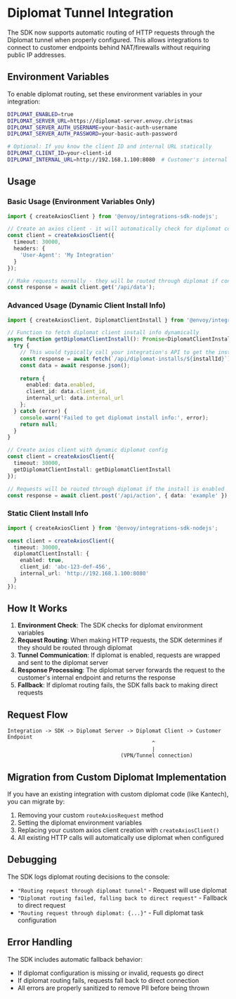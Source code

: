 # Diplomat Tunnel Integration

The SDK now supports automatic routing of HTTP requests through the Diplomat tunnel when properly configured. This allows integrations to connect to customer endpoints behind NAT/firewalls without requiring public IP addresses.

## Environment Variables

To enable diplomat routing, set these environment variables in your integration:

```bash
DIPLOMAT_ENABLED=true
DIPLOMAT_SERVER_URL=https://diplomat-server.envoy.christmas
DIPLOMAT_SERVER_AUTH_USERNAME=your-basic-auth-username
DIPLOMAT_SERVER_AUTH_PASSWORD=your-basic-auth-password

# Optional: If you know the client ID and internal URL statically
DIPLOMAT_CLIENT_ID=your-client-id
DIPLOMAT_INTERNAL_URL=http://192.168.1.100:8080  # Customer's internal endpoint
```

## Usage

### Basic Usage (Environment Variables Only)

```typescript
import { createAxiosClient } from '@envoy/integrations-sdk-nodejs';

// Create an axios client - it will automatically check for diplomat config
const client = createAxiosClient({
  timeout: 30000,
  headers: {
    'User-Agent': 'My Integration'
  }
});

// Make requests normally - they will be routed through diplomat if configured
const response = await client.get('/api/data');
```

### Advanced Usage (Dynamic Client Install Info)

```typescript
import { createAxiosClient, DiplomatClientInstall } from '@envoy/integrations-sdk-nodejs';

// Function to fetch diplomat client install info dynamically
async function getDiplomatClientInstall(): Promise<DiplomatClientInstall | null> {
  try {
    // This would typically call your integration's API to get the install info
    const response = await fetch(`/api/diplomat-installs/${installId}`);
    const data = await response.json();
    
    return {
      enabled: data.enabled,
      client_id: data.client_id,
      internal_url: data.internal_url
    };
  } catch (error) {
    console.warn('Failed to get diplomat install info:', error);
    return null;
  }
}

// Create axios client with dynamic diplomat config
const client = createAxiosClient({
  timeout: 30000,
  getDiplomatClientInstall: getDiplomatClientInstall
});

// Requests will be routed through diplomat if the install is enabled
const response = await client.post('/api/action', { data: 'example' });
```

### Static Client Install Info

```typescript
import { createAxiosClient } from '@envoy/integrations-sdk-nodejs';

const client = createAxiosClient({
  timeout: 30000,
  diplomatClientInstall: {
    enabled: true,
    client_id: 'abc-123-def-456',
    internal_url: 'http://192.168.1.100:8080'
  }
});
```

## How It Works

1. **Environment Check**: The SDK checks for diplomat environment variables
2. **Request Routing**: When making HTTP requests, the SDK determines if they should be routed through diplomat
3. **Tunnel Communication**: If diplomat is enabled, requests are wrapped and sent to the diplomat server
4. **Response Processing**: The diplomat server forwards the request to the customer's internal endpoint and returns the response
5. **Fallback**: If diplomat routing fails, the SDK falls back to making direct requests

## Request Flow

```
Integration -> SDK -> Diplomat Server -> Diplomat Client -> Customer Endpoint
                                              ^
                                              |
                                    (VPN/Tunnel connection)
```

## Migration from Custom Diplomat Implementation

If you have an existing integration with custom diplomat code (like Kantech), you can migrate by:

1. Removing your custom `routeAxiosRequest` method
2. Setting the diplomat environment variables
3. Replacing your custom axios client creation with `createAxiosClient()`
4. All existing HTTP calls will automatically use diplomat when configured

## Debugging

The SDK logs diplomat routing decisions to the console:
- `"Routing request through diplomat tunnel"` - Request will use diplomat
- `"Diplomat routing failed, falling back to direct request"` - Fallback to direct request
- `"Routing request through diplomat: {...}"` - Full diplomat task configuration

## Error Handling

The SDK includes automatic fallback behavior:
- If diplomat configuration is missing or invalid, requests go direct
- If diplomat routing fails, requests fall back to direct connection
- All errors are properly sanitized to remove PII before being thrown
